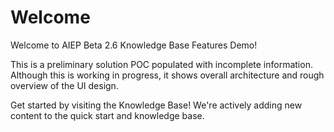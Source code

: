 # Welcome

Welcome to AIEP Beta 2.6 Knowledge Base Features Demo!

This is a preliminary solution POC populated with incomplete information.
Although this is working in progress, it shows overall architecture and rough overview of the UI design.

Get started by visiting the Knowledge Base! We're actively adding new content to the quick start and knowledge base.